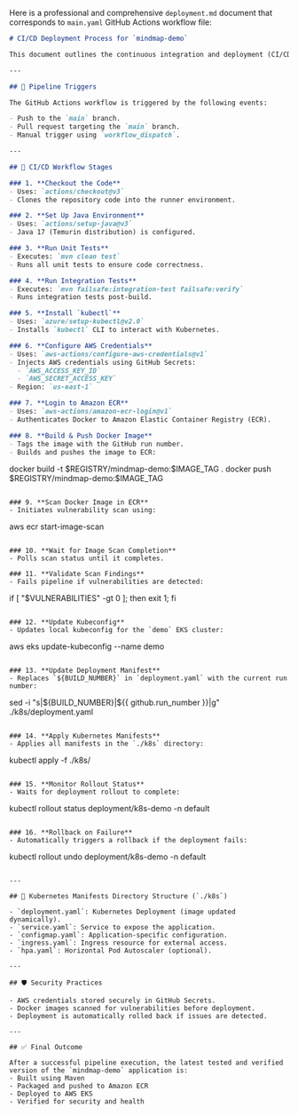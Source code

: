 Here is a professional and comprehensive `deployment.md` document that corresponds to `main.yaml` GitHub Actions workflow file:

```markdown
# CI/CD Deployment Process for `mindmap-demo`

This document outlines the continuous integration and deployment (CI/CD) pipeline for the `mindmap-demo` application using GitHub Actions, Docker, Amazon ECR, and AWS EKS.

---

## 🚀 Pipeline Triggers

The GitHub Actions workflow is triggered by the following events:

- Push to the `main` branch.
- Pull request targeting the `main` branch.
- Manual trigger using `workflow_dispatch`.

---

## 🧱 CI/CD Workflow Stages

### 1. **Checkout the Code**
- Uses: `actions/checkout@v3`
- Clones the repository code into the runner environment.

### 2. **Set Up Java Environment**
- Uses: `actions/setup-java@v3`
- Java 17 (Temurin distribution) is configured.

### 3. **Run Unit Tests**
- Executes: `mvn clean test`
- Runs all unit tests to ensure code correctness.

### 4. **Run Integration Tests**
- Executes: `mvn failsafe:integration-test failsafe:verify`
- Runs integration tests post-build.

### 5. **Install `kubectl`**
- Uses: `azure/setup-kubectl@v2.0`
- Installs `kubectl` CLI to interact with Kubernetes.

### 6. **Configure AWS Credentials**
- Uses: `aws-actions/configure-aws-credentials@v1`
- Injects AWS credentials using GitHub Secrets:
  - `AWS_ACCESS_KEY_ID`
  - `AWS_SECRET_ACCESS_KEY`
- Region: `us-east-1`

### 7. **Login to Amazon ECR**
- Uses: `aws-actions/amazon-ecr-login@v1`
- Authenticates Docker to Amazon Elastic Container Registry (ECR).

### 8. **Build & Push Docker Image**
- Tags the image with the GitHub run number.
- Builds and pushes the image to ECR:
```

docker build -t \$REGISTRY/mindmap-demo:\$IMAGE\_TAG .
docker push \$REGISTRY/mindmap-demo:\$IMAGE\_TAG

```

### 9. **Scan Docker Image in ECR**
- Initiates vulnerability scan using:
```

aws ecr start-image-scan

```

### 10. **Wait for Image Scan Completion**
- Polls scan status until it completes.

### 11. **Validate Scan Findings**
- Fails pipeline if vulnerabilities are detected:
```

if \[ "\$VULNERABILITIES" -gt 0 ]; then exit 1; fi

```

### 12. **Update Kubeconfig**
- Updates local kubeconfig for the `demo` EKS cluster:
```

aws eks update-kubeconfig --name demo

```

### 13. **Update Deployment Manifest**
- Replaces `${BUILD_NUMBER}` in `deployment.yaml` with the current run number:
```

sed -i "s|\${BUILD\_NUMBER}|\${{ github.run\_number }}|g" ./k8s/deployment.yaml

```

### 14. **Apply Kubernetes Manifests**
- Applies all manifests in the `./k8s` directory:
```

kubectl apply -f ./k8s/

```

### 15. **Monitor Rollout Status**
- Waits for deployment rollout to complete:
```

kubectl rollout status deployment/k8s-demo -n default

```

### 16. **Rollback on Failure**
- Automatically triggers a rollback if the deployment fails:
```

kubectl rollout undo deployment/k8s-demo -n default

```

---

## 📁 Kubernetes Manifests Directory Structure (`./k8s`)

- `deployment.yaml`: Kubernetes Deployment (image updated dynamically).
- `service.yaml`: Service to expose the application.
- `configmap.yaml`: Application-specific configuration.
- `ingress.yaml`: Ingress resource for external access.
- `hpa.yaml`: Horizontal Pod Autoscaler (optional).

---

## 🛡️ Security Practices

- AWS credentials stored securely in GitHub Secrets.
- Docker images scanned for vulnerabilities before deployment.
- Deployment is automatically rolled back if issues are detected.

---

## ✅ Final Outcome

After a successful pipeline execution, the latest tested and verified version of the `mindmap-demo` application is:
- Built using Maven
- Packaged and pushed to Amazon ECR
- Deployed to AWS EKS
- Verified for security and health
```
